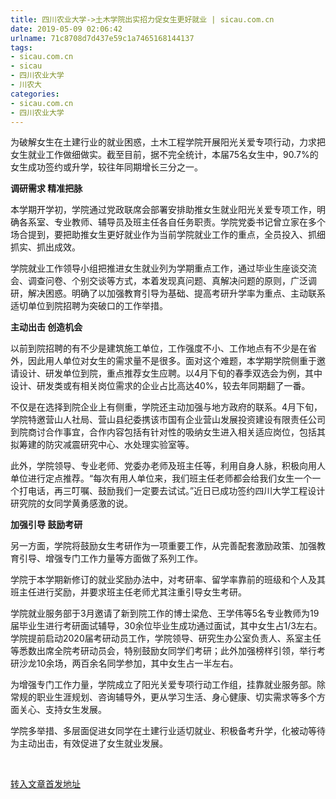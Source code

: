 ```yaml
---
title: 四川农业大学->土木学院出实招力促女生更好就业 | sicau.com.cn
date: 2019-05-09 02:06:42
urlname: 71c8708d7d437e59c1a7465168144137
tags: 
- sicau.com.cn
- sicau
- 四川农业大学
- 川农大
categories:
- sicau.com.cn
- 四川农业大学
---
```



为破解女生在土建行业的就业困惑，土木工程学院开展阳光关爱专项行动，力求把女生就业工作做细做实。截至目前，据不完全统计，本届75名女生中，90.7%的女生成功签约或升学，较往年同期增长三分之一。

**调研需求 精准把脉**

本学期开学初，学院通过党政联席会部署安排助推女生就业阳光关爱专项工作，明确各系室、专业教师、辅导员及班主任各自任务职责。学院党委书记曾立家在多个场合提到，要把助推女生更好就业作为当前学院就业工作的重点，全员投入、抓细抓实、抓出成效。

学院就业工作领导小组把推进女生就业列为学期重点工作，通过毕业生座谈交流会、调查问卷、个别交谈等方式，本着发现真问题、真解决问题的原则，广泛调研，解决困惑。明确了以加强教育引导为基础、提高考研升学率为重点、主动联系适切单位到院招聘为突破口的工作举措。

**主动出击 创造机会**

以前到院招聘的有不少是建筑施工单位，工作强度不小、工作地点有不少是在省外，因此用人单位对女生的需求量不是很多。面对这个难题，本学期学院侧重于邀请设计、研发单位到院，重点推荐女生应聘。以4月下旬的春季双选会为例，其中设计、研发类或有相关岗位需求的企业占比高达40%，较去年同期翻了一番。

不仅是在选择到院企业上有侧重，学院还主动加强与地方政府的联系。4月下旬，学院特邀营山人社局、营山县纪委携该市国有企业营山发展投资建设有限责任公司到院商讨合作事宜，合作内容包括有针对性的吸纳女生进入相关适应岗位，包括其拟筹建的防灾减震研究中心、水处理实验室等。

此外，学院领导、专业老师、党委办老师及班主任等，利用自身人脉，积极向用人单位进行定点推荐。“每次有用人单位来，我们班主任老师都会给我们女生一个一个打电话，再三叮嘱、鼓励我们一定要去试试。”近日已成功签约四川大学工程设计研究院的女同学黄勇感激的说。

**加强引导 鼓励考研**

另一方面，学院将鼓励女生考研作为一项重要工作，从完善配套激励政策、加强教育引导、增强专门工作力量等方面做了系列工作。

学院于本学期新修订的就业奖励办法中，对考研率、留学率靠前的班级和个人及其班主任进行奖励，并要求班主任老师尤其注重引导女生考研。

学院就业服务部于3月邀请了新到院工作的博士梁危、王学伟等5名专业教师为19届毕业生进行考研面试辅导，30余位毕业生成功通过面试，其中女生占1/3左右。学院提前启动2020届考研动员工作，学院领导、研究生办公室负责人、系室主任等悉数出席全院考研动员会，特别鼓励女同学们考研；此外加强榜样引领，举行考研沙龙10余场，两百余名同学参加，其中女生占一半左右。

为增强专门工作力量，学院成立了阳光关爱专项行动工作组，挂靠就业服务部。除常规的职业生涯规划、咨询辅导外，更从学习生活、身心健康、切实需求等多个方面关心、支持女生发展。

学院多举措、多层面促进女同学在土建行业适切就业、积极备考升学，化被动等待为主动出击，有效促进了女生就业发展。

 





[转入文章首发地址](https://news.sicau.edu.cn/info/1078/51053.htm)